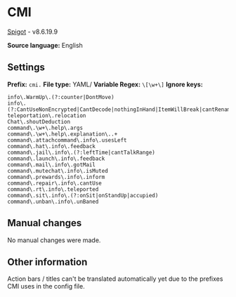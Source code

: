 # CMI

[Spigot](https://www.spigotmc.org/resources/cmi-270-commands-insane-kits-portals-essentials-economy-mysql-sqlite-much-more.3742/) - v8.6.19.9

**Source language:** English

## Settings

**Prefix:** `cmi.`
**File type:** YAML/
**Variable Regex:** `\[\w+\]`
**Ignore keys:**

```
info\.WarmUp\.(?:counter|DontMove)
info\.(?:CantUseNonEncrypted|CantDecode|nothingInHand|ItemWillBreak|cantRename|sleepersRequired|changedPainting|noSpam|noCmdSpam|shullOwner|beehive)
teleportation\.relocation
Chat\.shoutDeduction
command\.\w+\.help\.args
command\.\w+\.help\.explanation\..+
command\.attachcommand\.info\.usesLeft
command\.hat\.info\.feedback
command\.jail\.info\.(?:leftTime|cantTalkRange)
command\.launch\.info\.feedback
command\.mail\.info\.gotMail
command\.mutechat\.info\.isMuted
command\.prewards\.info\.inform
command\.repair\.info\.cantUse
command\.rt\.info\.teleported
command\.sit\.info\.(?:onSit|onStandUp|accupied)
command\.unban\.info\.unBaned
```

## Manual changes

No manual changes were made.

## Other information

Action bars / titles can't be translated automatically yet due to the prefixes CMI uses in the config file.
